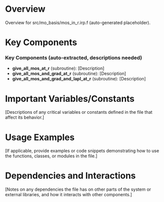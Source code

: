 # Overview

Overview for src/mo_basis/mos_in_r.irp.f (auto-generated placeholder).

# Key Components

### Key Components (auto-extracted, descriptions needed)
- **give_all_mos_at_r** (subroutine): [Description]
- **give_all_mos_and_grad_at_r** (subroutine): [Description]
- **give_all_mos_and_grad_and_lapl_at_r** (subroutine): [Description]

# Important Variables/Constants

[Descriptions of any critical variables or constants defined in the file that affect its behavior.]

# Usage Examples

[If applicable, provide examples or code snippets demonstrating how to use the functions, classes, or modules in the file.]

# Dependencies and Interactions

[Notes on any dependencies the file has on other parts of the system or external libraries, and how it interacts with other components.]
